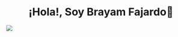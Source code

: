 <div align="center">
    <h1>
    ¡Hola!, Soy Brayam Fajardo👋
    </h1>
</div>

<img src="[https://i.imgur.com/weNbhGZ.png](https://www.google.com/url?sa=i&url=https%3A%2F%2Fwww.davidibiza.com%2Ftutorial-subir-publicar-fotos-google-imagenes%2F&psig=AOvVaw0uAwsG3eyFYsTDBYQap8Ty&ust=1714976004782000&source=images&cd=vfe&opi=89978449&ved=0CBIQjRxqFwoTCLiTo87t9YUDFQAAAAAdAAAAABAE)">

<!--
**BrayamDev/BrayamDev** is a ✨ _special_ ✨ repository because its `README.md` (this file) appears on your GitHub profile.

Here are some ideas to get you started:

- 🔭 I’m currently working on ...
- 🌱 I’m currently learning ...
- 👯 I’m looking to collaborate on ...
- 🤔 I’m looking for help with ...
- 💬 Ask me about ...
- 📫 How to reach me: ...
- 😄 Pronouns: ...
- ⚡ Fun fact: ...
-->
